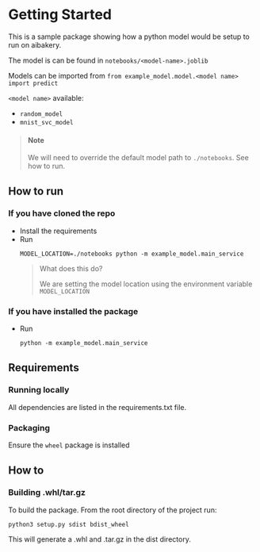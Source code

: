 # Getting Started

This is a sample package showing how a python model would be setup to run on
aibakery.

The model is can be found in `notebooks/<model-name>.joblib`

Models can be imported from `from example_model.model.<model name> import predict`

`<model name>` available:
- `random_model`
- `mnist_svc_model`

> #### Note
> We will need to override the default model path to `./notebooks`. See how to run.


## How to run
### If you have cloned the repo
- Install the requirements
- Run
    ```
    MODEL_LOCATION=./notebooks python -m example_model.main_service
    ```
    > What does this do?
    >
    > We are setting the model location using the environment variable `MODEL_LOCATION`

### If you have installed the package
- Run
  ```
  python -m example_model.main_service
  ```

## Requirements
### Running locally
All dependencies are listed in the requirements.txt file.

### Packaging
Ensure the `wheel` package is installed

## How to
### Building .whl/tar.gz
To build the package. From the root directory of the project run:
```shell
python3 setup.py sdist bdist_wheel
```
This will generate a .whl and .tar.gz in the dist directory.
